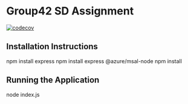 # Group42 SD Assignment

[![codecov](https://codecov.io/gh/LMWits/Group42SDAssignment/branch/main/graph/badge.svg)](https://codecov.io/gh/LMWits/Group42SDAssignment)

## Installation Instructions

npm install express
npm install express @azure/msal-node
npm install

## Running the Application

node index.js